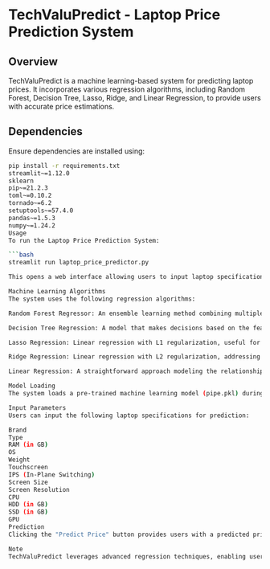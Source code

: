 # TechValuPredict - Laptop Price Prediction System

## Overview

TechValuPredict is a machine learning-based system for predicting laptop prices. It incorporates various regression algorithms, including Random Forest, Decision Tree, Lasso, Ridge, and Linear Regression, to provide users with accurate price estimations.

## Dependencies

Ensure dependencies are installed using:

```bash
pip install -r requirements.txt
streamlit~=1.12.0
sklearn
pip~=21.2.3
toml~=0.10.2
tornado~=6.2
setuptools~=57.4.0
pandas~=1.5.3
numpy~=1.24.2
Usage
To run the Laptop Price Prediction System:

```bash
streamlit run laptop_price_predictor.py

This opens a web interface allowing users to input laptop specifications and receive a predicted price range.

Machine Learning Algorithms
The system uses the following regression algorithms:

Random Forest Regressor: An ensemble learning method combining multiple decision trees for improved accuracy and robustness.

Decision Tree Regression: A model that makes decisions based on the features of the input data, forming a tree-like structure.

Lasso Regression: Linear regression with L1 regularization, useful for feature selection and preventing overfitting.

Ridge Regression: Linear regression with L2 regularization, addressing multicollinearity in the input data.

Linear Regression: A straightforward approach modeling the relationship between the dependent and independent variables.

Model Loading
The system loads a pre-trained machine learning model (pipe.pkl) during runtime, ensuring quick and accurate predictions.

Input Parameters
Users can input the following laptop specifications for prediction:

Brand
Type
RAM (in GB)
OS
Weight
Touchscreen
IPS (In-Plane Switching)
Screen Size
Screen Resolution
CPU
HDD (in GB)
SSD (in GB)
GPU
Prediction
Clicking the "Predict Price" button provides users with a predicted price range based on the entered specifications.

Note
TechValuPredict leverages advanced regression techniques, enabling users to make informed decisions in the competitive laptop market. Explore and harness the power of machine learning for accurate laptop price predictions!
